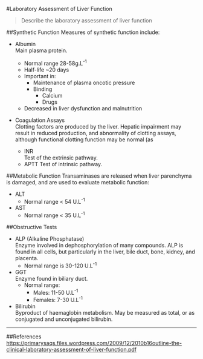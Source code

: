 #Laboratory Assessment of Liver Function

> Describe the laboratory assessment of liver function

##Synthetic Function
Measures of synthetic function include:
*  Albumin  
Main plasma protein.
    * Normal range 28-58g.L<sup>-1</sup>
    * Half-life ~20 days
    * Important in:
        * Maintenance of plasma oncotic pressure
        * Binding
            * Calcium
            * Drugs
    * Decreased in liver dysfunction and malnutrition
    
* Coagulation Assays  
Clotting factors are produced by the liver. Hepatic impairment may result in reduced production, and abnormality of clotting assays, although functional clotting function may be normal (as 
    * INR  
    Test of the extrinsic pathway.
    * APTT
    Test of intrinsic pathway.
    
##Metabolic Function
Transaminases are released when liver parenchyma is damaged, and are used to evaluate metabolic function:
* ALT
    * Normal range < 54 U.L<sup>-1</sup>
* AST
    * Normal range < 35 U.L<sup>-1</sup>

##Obstructive Tests
* ALP (Alkaline Phosphatase)  
Enzyme involved in dephosphorylation of many compounds. ALP is found in all cells, but particularly in the liver, bile duct, bone, kidney, and placenta.
    * Normal range is 30-120 U.L<sup>-1</sup>
* GGT  
Enzyme found in biliary duct.
    * Normal range:
        * Males: 11-50 U.L<sup>-1</sup>
        * Females: 7-30 U.L<sup>-1</sup>
* Bilirubin  
Byproduct of haemaglobin metabolism. May be measured as total, or as conjugated and unconjugated bilirubin.

---
##References
https://primarysaqs.files.wordpress.com/2009/12/2010b16outline-the-clinical-laboratory-assessment-of-liver-function.pdf
